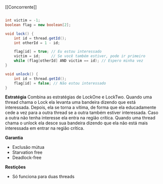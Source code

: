 [[Concorrente]]

```java

int victim = -1;
boolean flag = new boolean[2];

void lock() {
	int id = thread.getId();
	int otherId = 1 - id;

	flag[id] = true; // Eu estou interessado
	victim = id;     // Se você também estiver, pode ir primeiro
	while (flag[otherId] AND victim == id); // Espero minha vez
}

void unlock() {
	int id = thread.getId();
	flag[id] = false; // Não estou interessado
}

```

**Estratégia**
	Combina as estratégias de LockOne e LockTwo.
	Quando uma thread chama o Lock ela levanta uma bandeira dizendo que está interessada. Depois,  ela se torna a vítima, de forma que ela educadamente cede a vez para a outra thread se a outra também estiver interessada. Caso a outra não tenha interesse ela entra na região crítica.
	Quando uma thread chama o unlock ela desce sua bandeira dizendo que ela não está mais interessada em entrar na região crítica.

**Garantia**
- Exclusão mútua
- Starvation free
- Deadlock-free

**Restições**
- Só funciona para duas threads
